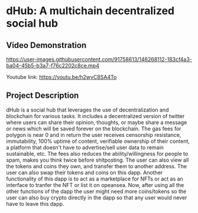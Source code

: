 # dHub: A multichain decentralized social hub
 
## Video Demonstration 


https://user-images.githubusercontent.com/91758613/146268112-183cf4a3-ba04-45b5-b3a7-f76c2202c8ce.mp4


Youtube link: https://youtu.be/h2wyC8SA4To
## Project Description
dHub is a social hub that leverages the use of decentralization and blockchain for various tasks. It includes a decentralized version of twitter where users can share their opinion, thoughts, or maybe share a message or news which will be saved forever on the blockchain. The gas fees for polygon is near 0 and in return the user receives censorship resistance, immutability, 100% uptime of content, verifiable ownership of their content, a platform that doesn't have to advertise/sell user data to remain sustainable, etc. The fees also reduces the ability/willingness for people to spam, makes you think twice before shitposting. The user can also view all the tokens and coins they own, and transfer them to another address. The user can also swap their tokens and coins on this dapp. Another functionality of this dapp is to act as a marketplace for NFTs or act as an interface to tranfer the NFT or list it on opeansea. Now, after using all the other functions of the dapp the user might need more coins/tokens so the user can also buy crypto directly in the dapp so that any user would never have to leave this dapp.







